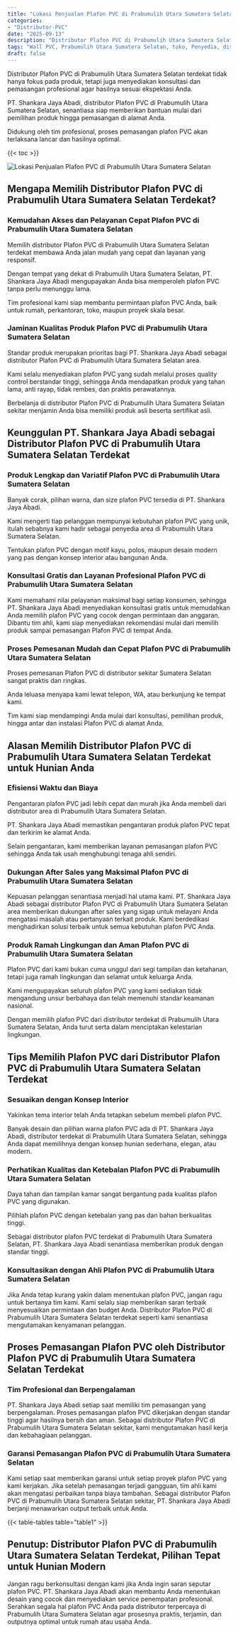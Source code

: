 ```yaml
---
title: "Lokasi Penjualan Plafon PVC di Prabumulih Utara Sumatera Selatan"
categories: 
- "Distributor-PVC"
date: "2025-09-13"
description: "Distributor Plafon PVC di Prabumulih Utara Sumatera Selatan untuk hunian, kantor, dan ritel. Material unggulan, pilihan motif, warna menarik, beserta layanan penempatan oleh tim ahli dan garansi resmi!|Servis distribusi Plafon PVC di Prabumulih Utara Sumatera Selatan bagi keperluan tempat tinggal, perkantoran, maupun toko, dengan material terbaik dan pemasangan oleh teknisi berpengalaman serta jaminan resmi.|Solusi Plafon PVC di Prabumulih Utara Sumatera Selatan yang andal bagi tempat tinggal, office, serta toko, bersama panel unggulan dan penempatan oleh tim profesional serta garansi resmi.|Penjualan Plafon PVC di Prabumulih Utara Sumatera Selatan untuk rumah, kantor, serta ritel, beserta produk berkualitas dan instalasi ditangani oleh tenaga ahli profesional, dilengkapi beserta jaminan resmi.}"
tags: "Wall PVC, Prabumulih Utara Sumatera Selatan, toko, Penyedia, distributor"
draft: false
---
```


Distributor Plafon PVC di Prabumulih Utara Sumatera Selatan terdekat tidak hanya fokus pada produk, tetapi juga menyediakan konsultasi dan pemasangan profesional agar hasilnya sesuai ekspektasi Anda.

PT. Shankara Jaya Abadi, distributor Plafon PVC di Prabumulih Utara Sumatera Selatan, senantiasa siap memberikan bantuan mulai dari pemilihan produk hingga pemasangan di alamat Anda.

Didukung oleh tim profesional, proses pemasangan plafon PVC akan terlaksana lancar dan hasilnya optimal.

{{< toc >}}

![Lokasi Penjualan Plafon PVC di Prabumulih Utara Sumatera Selatan](/images/Distributor-PVC/Lokasi-Penjualan-Plafon-PVC-di-Prabumulih-Utara-Sumatera-Selatan.png)


## Mengapa Memilih Distributor Plafon PVC di Prabumulih Utara Sumatera Selatan Terdekat?

### Kemudahan Akses dan Pelayanan Cepat Plafon PVC di Prabumulih Utara Sumatera Selatan

Memilih distributor Plafon PVC di Prabumulih Utara Sumatera Selatan terdekat membawa Anda jalan mudah yang cepat dan layanan yang responsif.

Dengan tempat yang dekat di Prabumulih Utara Sumatera Selatan, PT. Shankara Jaya Abadi mengupayakan Anda bisa memperoleh plafon PVC tanpa perlu menunggu lama.

Tim profesional kami siap membantu permintaan plafon PVC Anda, baik untuk rumah, perkantoran, toko, maupun proyek skala besar.

### Jaminan Kualitas Produk Plafon PVC di Prabumulih Utara Sumatera Selatan

Standar produk merupakan prioritas bagi PT. Shankara Jaya Abadi sebagai distributor Plafon PVC di Prabumulih Utara Sumatera Selatan area.

Kami selalu menyediakan plafon PVC yang sudah melalui proses quality control berstandar tinggi, sehingga Anda mendapatkan produk yang tahan lama, anti rayap, tidak rembes, dan praktis perawatannya.

Berbelanja di distributor Plafon PVC di Prabumulih Utara Sumatera Selatan sekitar menjamin Anda bisa memiliki produk asli beserta sertifikat asli.

## Keunggulan PT. Shankara Jaya Abadi sebagai Distributor Plafon PVC di Prabumulih Utara Sumatera Selatan Terdekat

### Produk Lengkap dan Variatif Plafon PVC di Prabumulih Utara Sumatera Selatan

Banyak corak, pilihan warna, dan size plafon PVC tersedia di PT. Shankara Jaya Abadi.

Kami mengerti tiap pelanggan mempunyai kebutuhan plafon PVC yang unik, itulah sebabnya kami hadir sebagai penyedia area di Prabumulih Utara Sumatera Selatan.

Tentukan plafon PVC dengan motif kayu, polos, maupun desain modern yang pas dengan konsep interior atau bangunan Anda.

### Konsultasi Gratis dan Layanan Profesional Plafon PVC di Prabumulih Utara Sumatera Selatan

Kami memahami nilai pelayanan maksimal bagi setiap konsumen, sehingga PT. Shankara Jaya Abadi menyediakan konsultasi gratis untuk memudahkan Anda memilih plafon PVC yang cocok dengan permintaan dan anggaran. Dibantu tim ahli, kami siap menyediakan rekomendasi mulai dari memilih produk sampai pemasangan Plafon PVC di tempat Anda.

### Proses Pemesanan Mudah dan Cepat Plafon PVC di Prabumulih Utara Sumatera Selatan

Proses pemesanan Plafon PVC di distributor sekitar Sumatera Selatan sangat praktis dan ringkas.

Anda leluasa menyapa kami lewat telepon, WA, atau berkunjung ke tempat kami.

Tim kami siap mendampingi Anda mulai dari konsultasi, pemilihan produk, hingga antar dan instalasi Plafon PVC di alamat Anda.

## Alasan Memilih Distributor Plafon PVC di Prabumulih Utara Sumatera Selatan Terdekat untuk Hunian Anda

### Efisiensi Waktu dan Biaya

Pengantaran plafon PVC jadi lebih cepat dan murah jika Anda membeli dari distributor area di Prabumulih Utara Sumatera Selatan.

PT. Shankara Jaya Abadi memastikan pengantaran produk plafon PVC tepat dan terkirim ke alamat Anda.

Selain pengantaran, kami memberikan layanan pemasangan plafon PVC sehingga Anda tak usah menghubungi tenaga ahli sendiri.

### Dukungan After Sales yang Maksimal Plafon PVC di Prabumulih Utara Sumatera Selatan

Kepuasan pelanggan senantiasa menjadi hal utama kami. PT. Shankara Jaya Abadi sebagai distributor Plafon PVC di Prabumulih Utara Sumatera Selatan area memberikan dukungan after sales yang sigap untuk melayani Anda mengatasi masalah atau pertanyaan terkait produk. Kami berdedikasi menghadirkan solusi terbaik untuk semua kebutuhan plafon PVC Anda.

### Produk Ramah Lingkungan dan Aman Plafon PVC di Prabumulih Utara Sumatera Selatan

Plafon PVC dari kami bukan cuma unggul dari segi tampilan dan ketahanan, tetapi juga ramah lingkungan dan selamat untuk keluarga Anda.

Kami mengupayakan seluruh plafon PVC yang kami sediakan tidak mengandung unsur berbahaya dan telah memenuhi standar keamanan nasional.

Dengan memilih plafon PVC dari distributor terdekat di Prabumulih Utara Sumatera Selatan, Anda turut serta dalam menciptakan kelestarian lingkungan.

## Tips Memilih Plafon PVC dari Distributor Plafon PVC di Prabumulih Utara Sumatera Selatan Terdekat

### Sesuaikan dengan Konsep Interior

Yakinkan tema interior telah Anda tetapkan sebelum membeli plafon PVC.

Banyak desain dan pilihan warna plafon PVC ada di PT. Shankara Jaya Abadi, distributor terdekat di Prabumulih Utara Sumatera Selatan, sehingga Anda dapat memilihnya dengan konsep hunian sederhana, elegan, atau modern.

### Perhatikan Kualitas dan Ketebalan Plafon PVC di Prabumulih Utara Sumatera Selatan

Daya tahan dan tampilan kamar sangat bergantung pada kualitas plafon PVC yang digunakan.

Pilihlah plafon PVC dengan ketebalan yang pas dan bahan berkualitas tinggi.

Sebagai distributor plafon PVC terdekat di Prabumulih Utara Sumatera Selatan, PT. Shankara Jaya Abadi senantiasa memberikan produk dengan standar tinggi.

### Konsultasikan dengan Ahli Plafon PVC di Prabumulih Utara Sumatera Selatan

Jika Anda tetap kurang yakin dalam menentukan plafon PVC, jangan ragu untuk bertanya tim kami. Kami selalu siap memberikan saran terbaik menyesuaikan permintaan dan budget Anda. Distributor Plafon PVC di Prabumulih Utara Sumatera Selatan terdekat seperti kami senantiasa mengutamakan kenyamanan pelanggan.

## Proses Pemasangan Plafon PVC oleh Distributor Plafon PVC di Prabumulih Utara Sumatera Selatan Terdekat

### Tim Profesional dan Berpengalaman

PT. Shankara Jaya Abadi setiap saat memiliki tim pemasangan yang berpengalaman. Proses pemasangan plafon PVC dikerjakan dengan standar tinggi agar hasilnya bersih dan aman. Sebagai distributor Plafon PVC di Prabumulih Utara Sumatera Selatan sekitar, kami mengutamakan hasil kerja dan kebahagiaan pelanggan.

### Garansi Pemasangan Plafon PVC di Prabumulih Utara Sumatera Selatan

Kami setiap saat memberikan garansi untuk setiap proyek plafon PVC yang kami kerjakan. Jika setelah pemasangan terjadi gangguan, tim ahli kami akan mengatasi perbaikan tanpa biaya tambahan. Sebagai distributor Plafon PVC di Prabumulih Utara Sumatera Selatan sekitar, PT. Shankara Jaya Abadi berjanji menawarkan output terbaik untuk Anda.

{{< table-tables table="table1" >}}

## Penutup: Distributor Plafon PVC di Prabumulih Utara Sumatera Selatan Terdekat, Pilihan Tepat untuk Hunian Modern

Jangan ragu berkonsultasi dengan kami jika Anda ingin saran seputar plafon PVC. PT. Shankara Jaya Abadi akan membantu Anda menentukan desain yang cocok dan menyediakan service penempatan profesional. Serahkan segala hal plafon PVC Anda pada distributor terpercaya di Prabumulih Utara Sumatera Selatan agar prosesnya praktis, terjamin, dan outputnya optimal untuk rumah atau usaha Anda.